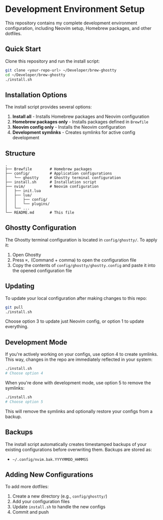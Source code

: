 # Development Environment Setup

This repository contains my complete development environment configuration, including Neovim setup, Homebrew packages, and other dotfiles.

## Quick Start

Clone this repository and run the install script:

```bash
git clone <your-repo-url> ~/Developer/brew-ghostty
cd ~/Developer/brew-ghostty
./install.sh
```

## Installation Options

The install script provides several options:

1. **Install all** - Installs Homebrew packages and Neovim configuration
2. **Homebrew packages only** - Installs packages defined in `Brewfile`
3. **Neovim config only** - Installs the Neovim configuration
4. **Development symlinks** - Creates symlinks for active config development

## Structure

```
.
├── Brewfile        # Homebrew packages
├── config/         # Application configurations
│   └── ghostty     # Ghostty terminal configuration
├── install.sh      # Installation script
├── nvim/           # Neovim configuration
│   ├── init.lua
│   ├── lua/
│   │   ├── config/
│   │   └── plugins/
│   └── ...
└── README.md       # This file
```

## Ghostty Configuration

The Ghostty terminal configuration is located in `config/ghostty/`. To apply it:

1. Open Ghostty
2. Press `⌘,` (Command + comma) to open the configuration file
3. Copy the contents of `config/ghostty/ghostty.config` and paste it into the opened configuration file

## Updating

To update your local configuration after making changes to this repo:

```bash
git pull
./install.sh
```

Choose option 3 to update just Neovim config, or option 1 to update everything.

## Development Mode

If you're actively working on your configs, use option 4 to create symlinks. This way, changes in the repo are immediately reflected in your system:

```bash
./install.sh
# Choose option 4
```

When you're done with development mode, use option 5 to remove the symlinks:

```bash
./install.sh
# Choose option 5
```

This will remove the symlinks and optionally restore your configs from a backup.

## Backups

The install script automatically creates timestamped backups of your existing configurations before overwriting them. Backups are stored as:
- `~/.config/nvim.bak.YYYYMMDD_HHMMSS`

## Adding New Configurations

To add more dotfiles:
1. Create a new directory (e.g., `config/ghostty/`)
2. Add your configuration files
3. Update `install.sh` to handle the new configs
4. Commit and push
